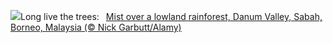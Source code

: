 ![](https://www.bing.com/th?id=OHR.DanumValley_EN-US1030783251_UHD.jpg&w=1000)Long live the trees:&nbsp;&ensp;[Mist over a lowland rainforest, Danum Valley, Sabah, Borneo, Malaysia (© Nick Garbutt/Alamy)](https://www.bing.com/th?id=OHR.DanumValley_EN-US1030783251_UHD.jpg)
<br><br/>
